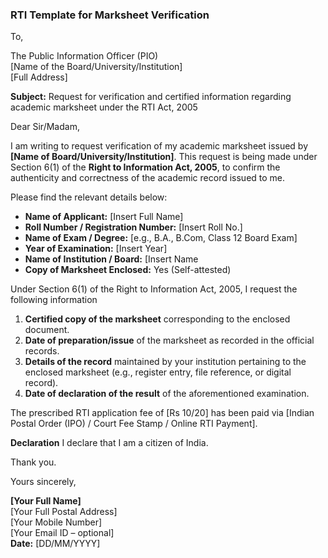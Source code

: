 ### RTI Template for Marksheet Verification

To,

The Public Information Officer (PIO)  
[Name of the Board/University/Institution]  
[Full Address]

**Subject:** Request for verification and certified information regarding academic marksheet under the RTI Act, 2005

Dear Sir/Madam,

I am writing to request verification of my academic marksheet issued by **\[Name of Board/University/Institution\]**. This request is being made under Section 6(1) of the **Right to Information Act, 2005**, to confirm the authenticity and correctness of the academic record issued to me.

Please find the relevant details below:

* **Name of Applicant:** \[Insert Full Name\]  
* **Roll Number / Registration Number:** \[Insert Roll No.\]  
* **Name of Exam / Degree:** \[e.g., B.A., B.Com, Class 12 Board Exam\]  
* **Year of Examination:** \[Insert Year\]  
* **Name of Institution / Board:** \[Insert Name  
* **Copy of Marksheet Enclosed:** Yes (Self-attested)

Under Section 6(1) of the Right to Information Act, 2005, I request the following information 

1. **Certified copy of the marksheet** corresponding to the enclosed document.  
2. **Date of preparation/issue** of the marksheet as recorded in the official records.  
3. **Details of the record** maintained by your institution pertaining to the enclosed marksheet (e.g., register entry, file reference, or digital record).  
4. **Date of declaration of the result** of the aforementioned examination.

The prescribed RTI application fee of \[Rs 10/20\] has been paid via \[Indian Postal Order (IPO) / Court Fee Stamp / Online RTI Payment\].

**Declaration** I declare that I am a citizen of India.

Thank you.

Yours sincerely,

**\[Your Full Name\]**  
[Your Full Postal Address]  
[Your Mobile Number]  
[Your Email ID – optional]  
**Date:** [DD/MM/YYYY]  
